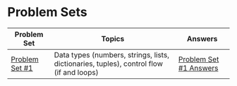 # Problem Sets

| Problem Set | Topics | Answers |
| - | - | - |
| [Problem Set #1](problemset_1.ipynb) | Data types (numbers, strings, lists, dictionaries, tuples), control flow (if and loops) | [Problem Set #1 Answers](problemset_1_answers.ipynb) |

